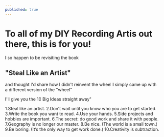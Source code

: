```yaml
---
published: true
---
```

# To all of my DIY Recording Artis out there, this is for you!

I so happen to be revisiting the book 
## "Steal Like an Artist"
and thought I'd share how I didn't reinvent the wheel I simply came up with a different version of the "wheel"

I'll give you the 10 Big Ideas straight away"

1.Steal like an artist.
2.Don’t wait until you know who you are to get started.
3.Write the book you want to read.
4.Use your hands.
5.Side projects and hobbies are important.
6.The secret: do good work and share it with people.
7.Geography is no longer our master.
8.Be nice. (The world is a small town.)
9.Be boring. (It’s the only way to get work done.)
10.Creativity is subtraction.
